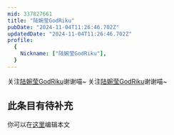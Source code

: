 ```yaml
---
mid: 337827661
title: "陆婉莹GodRiku"
pubDate: "2024-11-04T11:26:46.702Z"
updatedDate: "2024-11-04T11:26:46.702Z"
profile:
  {
    Nickname: ["陆婉莹GodRiku"],
  }
---
```


关注[陆婉莹GodRiku](https://space.bilibili.com/337827661)谢谢喵~ 关注[陆婉莹GodRiku](https://space.bilibili.com/337827661)谢谢喵~

## 此条目有待补充
你可以在[这里](https://github.com/Yuhanawa/VTuber.ICU-Content/edit/master/v/陆婉莹GodRiku/index.md)编辑本文
